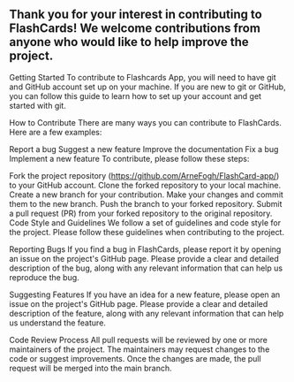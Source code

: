 ## Thank you for your interest in contributing to FlashCards! We welcome contributions from anyone who would like to help improve the project.

Getting Started
To contribute to Flashcards App, you will need to have git and GitHub account set up on your machine. If you are new to git or GitHub, you can follow this guide to learn how to set up your account and get started with git.

How to Contribute
There are many ways you can contribute to FlashCards. Here are a few examples:

Report a bug
Suggest a new feature
Improve the documentation
Fix a bug
Implement a new feature
To contribute, please follow these steps:

Fork the project repository (https://github.com/ArneFogh/FlashCard-app/) to your GitHub account.
Clone the forked repository to your local machine.
Create a new branch for your contribution.
Make your changes and commit them to the new branch.
Push the branch to your forked repository.
Submit a pull request (PR) from your forked repository to the original repository.
Code Style and Guidelines
We follow a set of guidelines and code style for the project. Please follow these guidelines when contributing to the project.

Reporting Bugs
If you find a bug in FlashCards, please report it by opening an issue on the project's GitHub page. Please provide a clear and detailed description of the bug, along with any relevant information that can help us reproduce the bug.

Suggesting Features
If you have an idea for a new feature, please open an issue on the project's GitHub page. Please provide a clear and detailed description of the feature, along with any relevant information that can help us understand the feature.

Code Review Process
All pull requests will be reviewed by one or more maintainers of the project. The maintainers may request changes to the code or suggest improvements. Once the changes are made, the pull request will be merged into the main branch.
